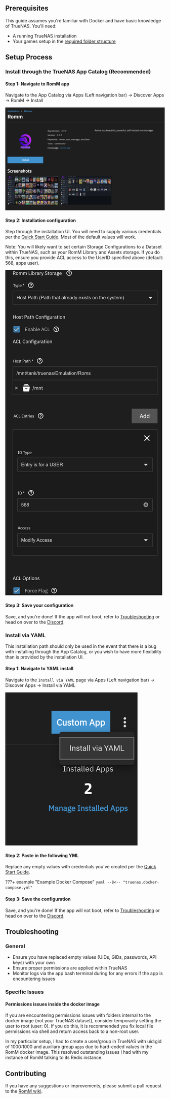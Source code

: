 ## Prerequisites

This guide assumes you're familiar with Docker and have basic knowledge of TrueNAS. You'll need:

- A running TrueNAS installation
- Your games setup in the [required folder structure](https://github.com/rommapp/romm/blob/release/README.md)

## Setup Process

### Install through the TrueNAS App Catalog (Recommended)

#### Step 1: Navigate to RomM app

Navigate to the App Catalog via Apps (Left navigation bar) -> Discover Apps -> RomM -> Install

![RomM app](../resources/truenas/appstore.png)

#### Step 2: Installation configuration

Step through the installation UI. You will need to supply various credentials per the [Quick Start Guide](../Getting-Started/Quick-Start-Guide.md). Most of the default values will work.

Note: You will likely want to set certain Storage Configurations to a Dataset within TrueNAS, such as your RomM Library and Assets storage. If you do this, ensure you provide ACL access to the UserID specified above (default: 568, apps user).

![RomM Library Example](../resources/truenas/app-config.png)

#### Step 3: Save your configuration

Save, and you're done! If the app will not boot, refer to [Troubleshooting](#troubleshooting) or head on over to the [Discord](https://discord.gg/P5HtHnhUDH).

### Install via YAML

This installation path should only be used in the event that there is a bug with installing through the App Catalog, or you wish to have more flexibility than is provided by the installation UI.

#### Step 1: Navigate to YAML install

Navigate to the `Install via YAML` page via Apps (Left navigation bar) -> Discover Apps -> Install via YAML

![Install via YAML](../resources/truenas/install-via-yaml.png)

#### Step 2: Paste in the following YML

Replace any empty values with credentials you've created per the [Quick Start Guide](../Getting-Started/Quick-Start-Guide.md).

???+ example "Example Docker Compose"
    ``` yaml
    --8<-- "truenas.docker-compose.yml"
    ```

#### Step 3: Save the configuration

Save, and you're done! If the app will not boot, refer to [Troubleshooting](#troubleshooting) or head on over to the [Discord](https://discord.gg/P5HtHnhUDH).

## Troubleshooting

### General

- Ensure you have replaced empty values (UIDs, GIDs, passwords, API keys) with your own
- Ensure proper permissions are applied within TrueNAS
- Monitor logs via the app bash terminal during for any errors if the app is encountering issues

### Specific Issues

#### Permissions issues inside the docker image

If you are encountering permissions issues with folders internal to the docker image (not your TrueNAS dataset), consider temporarily setting the user to root (user: 0). If you do this, it is recommended you fix local file permissions via shell and return access back to a non-root user.

In my particular setup, I had to create a user/group in TrueNAS with uid:gid of 1000:1000 and auxiliary group `apps` due to hard-coded values in the RomM docker image. This resolved outstanding issues I had with my instance of RomM talking to its Redis instance.

## Contributing

If you have any suggestions or improvements, please submit a pull request to the [RomM wiki](https://github.com/rommapp/wiki).
